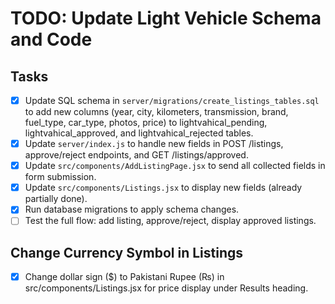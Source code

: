 # TODO: Update Light Vehicle Schema and Code

## Tasks
- [x] Update SQL schema in `server/migrations/create_listings_tables.sql` to add new columns (year, city, kilometers, transmission, brand, fuel_type, car_type, photos, price) to lightvahical_pending, lightvahical_approved, and lightvahical_rejected tables.
- [x] Update `server/index.js` to handle new fields in POST /listings, approve/reject endpoints, and GET /listings/approved.
- [x] Update `src/components/AddListingPage.jsx` to send all collected fields in form submission.
- [x] Update `src/components/Listings.jsx` to display new fields (already partially done).
- [x] Run database migrations to apply schema changes.
- [ ] Test the full flow: add listing, approve/reject, display approved listings.

## Change Currency Symbol in Listings
- [x] Change dollar sign ($) to Pakistani Rupee (₨) in src/components/Listings.jsx for price display under Results heading.

